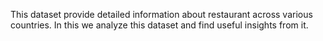 This dataset provide detailed information about restaurant across various countries. In this we analyze this dataset and find useful insights from it.
